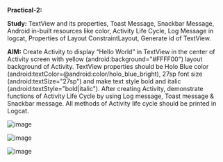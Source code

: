 **Practical-2:**


**Study:** TextView and its properties, Toast Message, Snackbar Message, Android in-built resources like color, Activity Life Cycle, Log Message in logcat, Properties of Layout ConstraintLayout, Generate id of TextView.

**AIM:** Create Activity to display “Hello World” in TextView in the center of Activity screen with yellow (android:background="#FFFF00") layout background of Activity. TextView properties should be Holo Blue color (android:textColor=@android:color/holo_blue_bright), 27sp font size (android:textSize="27sp") and make text style bold and italic (android:textStyle="bold|italic"). After creating Activity, demonstrate functions of Activity Life Cycle by using Log message, Toast message & Snackbar message. All methods of Activity life cycle should be printed in Logcat.


![image](https://github.com/rutviprajapati16/MAD_Practical2_21012011123/assets/97946004/371c4827-503a-45f4-96a8-ae1b0e3d04e9)

![image](https://github.com/rutviprajapati16/MAD_Practical2_21012011123/assets/97946004/d3cc5a79-d137-426e-8c68-3d5541e882ac)

![image](https://github.com/rutviprajapati16/MAD_Practical2_21012011123/assets/97946004/4f465c44-ce30-40eb-8401-1106036833b2)


